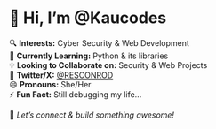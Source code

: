 # 👋 Hi, I’m @Kaucodes  

🔍 **Interests:** Cyber Security & Web Development  
🌱 **Currently Learning:** Python & its libraries  
💡 **Looking to Collaborate on:** Security & Web Projects   
📢 **Twitter/X:** [@RESCONROD](https://twitter.com/RESCONROD)  
😄 **Pronouns:** She/Her  
⚡ **Fun Fact:** Still debugging my life...  

🚀 *Let’s connect & build something awesome!*  


<!---
Kaucodes/Kaucodes is a ✨ special ✨ repository because its `README.md` (this file) appears on your GitHub profile.
You can click the Preview link to take a look at your changes.
--->
